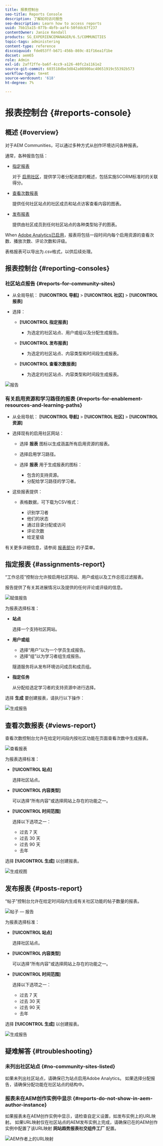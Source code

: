 ```yaml
---
title: 报表控制台
seo-title: Reports Console
description: 了解如何访问报告
seo-description: Learn how to access reports
uuid: 7bb15a15-077b-4bfb-aaf4-50fddc67f237
contentOwner: Janice Kendall
products: SG_EXPERIENCEMANAGER/6.5/COMMUNITIES
topic-tags: administering
content-type: reference
discoiquuid: fde053ff-b671-456b-869c-81f16ea1f1be
docset: aem65
role: Admin
exl-id: 2aff2ffe-ba6f-4cc9-a126-40fc2a1161e2
source-git-commit: 603518dbe3d842a08900ac40651919c55392b573
workflow-type: tm+mt
source-wordcount: '618'
ht-degree: 7%

---
```


# 报表控制台 {#reports-console}

## 概述 {#overview}

对于AEM Communities，可以通过多种方式从创作环境访问各种报表。

通常，各种报告包括：

* [指定报表](#assignments-report)

   对于 [启用社区](/help/communities/overview.md#enablement-community)，提供学习者分配进度的概述，包括实施SCORM标准时的关联得分。

* [查看次数报表](#views-report)

   提供任何社区站点的社区成员和站点访客查看内容的图表。

* [发布报表](#posts-report)

   提供由社区成员到任何社区站点的各种类型帖子的图表。

When [Adobe Analytics已启用](/help/communities/sites-console.md#analytics)，报表将包括一段时间内每个启用资源的查看次数、播放次数、评论次数和评级。

表格报表可以导出为.csv格式，以供后续处理。

## 报表控制台 {#reporting-consoles}

### 社区站点报告 {#reports-for-community-sites}

* 从全局导航： **[!UICONTROL 导航]** > **[!UICONTROL 社区]** >  **[!UICONTROL 报表]**

* 选择：

   * **[!UICONTROL 指定报表]**

      * 为选定的社区站点、用户或组以及分配生成报告。
   * **[!UICONTROL 发布报表]**

      * 为选定的社区站点、内容类型和时间段生成报表。
   * **[!UICONTROL 查看次数报表]**

      * 为选定的社区站点、内容类型和时间段生成报表。



![报告](assets/reports1.png)

### 有关启用资源和学习路径的报表 {#reports-for-enablement-resources-and-learning-paths}

* 从全局导航： **[!UICONTROL 导航]** > **[!UICONTROL 社区]** >  **[!UICONTROL 资源]**

* 选择现有的启用社区网站：

   * 选择 **报表** 图标以生成涵盖所有启用资源的报表。
   * 选择启用学习路径。
   * 选择 **报表** 用于生成报表的图标：

      * 包含的支持资源。
      * 分配给学习路径的学习者。

* 这些报表提供：

   * 表格数据，可下载为CSV格式：

      * 识别学习者
      * 他们的状态
      * 通过目录分配或访问
      * 评论次数
      * 给定星级

有关更多详细信息，请参阅 [报表部分](/help/communities/resources.md#report) 的子菜单。

## 指定报表 {#assignments-report}

“工作总揽”控制台允许按启用社区网站、用户或组以及工作总揽过滤报表。

报告提供了有关其进展情况以及提供的任何评论或评级的信息。

![赋值报告](assets/assignment-report.png)

为报表选择标准：

* **站点**

   选择一个支持社区网站。

* **用户或组**
   * 选择“用户”以为一个学员生成报告。
   * 选择“组”以为学习者组生成报告。

   隧道服务将从发布环境访问成员和成员组。

* **指定任务**

   从分配给选定学习者的支持资源中进行选择。

选择 **生成** 要创建报表，请执行以下操作：

![生成报告](assets/generate-assignment-report.png)

## 查看次数报表 {#views-report}

查看次数控制台允许在给定时间段内按社区功能在页面查看次数中生成报表。

![查看报表](assets/view-report.png)

为报表选择标准：

* **[!UICONTROL 站点]**

   选择社区站点。

* **[!UICONTROL 内容类型]**

   可以选择“所有内容”或选择网站上存在的功能之一。

* **[!UICONTROL 时间范围]**

   选择以下选项之一：

   * 过去 7 天
   * 过去 30 天
   * 过去 90 天
   * 去年

选择 **[!UICONTROL 生成]** 以创建报表。

![生成视图](assets/generate-views.png)

## 发布报表 {#posts-report}

“帖子”控制台允许在给定时间段内生成有关社区功能的帖子数量的报表。

![帖子 — 报告](assets/posts-report.png)

为报表选择标准：

* **[!UICONTROL 站点]**

   选择社区站点。

* **[!UICONTROL 内容类型]**

   可以选择“所有内容”或选择网站上存在的功能之一。

* **[!UICONTROL 时间范围]**

   选择以下选项之一：

   * 过去 7 天
   * 过去 30 天
   * 过去 90 天
   * 去年

选择 **[!UICONTROL 生成]** 以创建报表。

![生成报告](assets/generate-posts-report.png)

## 疑难解答 {#troubleshooting}

### 未列出社区站点 {#no-community-sites-listed}

如果未列出社区站点，请确保已为站点启用Adobe Analytics。 如果选择分配报告，请确保分配功能在社区站点的结构中。

### 报表未在AEM创作实例中显示 {#reports-do-not-show-in-aem-author-instance}

如果报表未在AEM创作实例中显示，请检查自定义设置，如发布实例上的URL映射。 如果URL映射仅在社区站点的AEM发布实例上完成，请确保已在的AEM创作实例中配置了该URL映射 **网站趋势报表社交组件工厂** 配置。

![AEM作者上的URL映射](assets/sitetrend.png)

